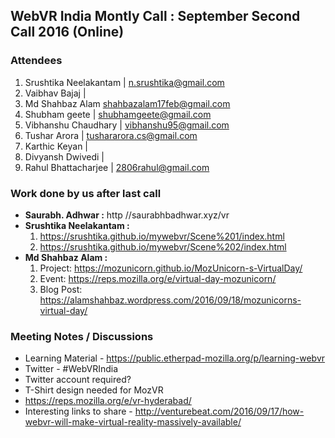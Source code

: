 ## WebVR India Montly Call : September Second Call 2016 (Online)

### Attendees
  1. Srushtika Neelakantam | <n.srushtika@gmail.com>
  2. Vaibhav Bajaj | 
  3. Md Shahbaz Alam <shahbazalam17feb@gmail.com>
  4. Shubham geete | <shubhamgeete@gmail.com>
  5. Vibhanshu Chaudhary | <vibhanshu95@gmail.com>
  6. Tushar Arora | <tushararora.cs@gmail.com>
  7. Karthic Keyan | 
  8. Divyansh Dwivedi | 
  9. Rahul Bhattacharjee | <2806rahul@gmail.com>

### Work done by us after last call
  * **Saurabh. Adhwar :** http //saurabhbadhwar.xyz/vr
  * **Srushtika Neelakantam :** 
    1. https://srushtika.github.io/mywebvr/Scene%201/index.html 
    2. https://srushtika.github.io/mywebvr/Scene%202/index.html
  * **Md Shahbaz Alam :**
    1. Project: https://mozunicorn.github.io/MozUnicorn-s-VirtualDay/
    2. Event: https://reps.mozilla.org/e/virtual-day-mozunicorn/
    3. Blog Post: https://alamshahbaz.wordpress.com/2016/09/18/mozunicorns-virtual-day/

### Meeting Notes / Discussions
  * Learning Material - https://public.etherpad-mozilla.org/p/learning-webvr
  * Twitter - #WebVRIndia
  * Twitter account required?
  * T-Shirt design needed for MozVR
  * https://reps.mozilla.org/e/vr-hyderabad/
  * Interesting links to share - http://venturebeat.com/2016/09/17/how-webvr-will-make-virtual-reality-massively-available/
